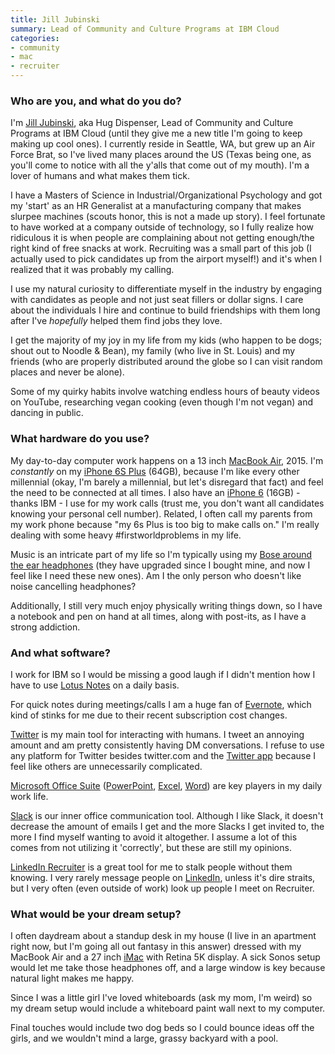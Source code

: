 ```yaml
---
title: Jill Jubinski
summary: Lead of Community and Culture Programs at IBM Cloud
categories:
- community
- mac
- recruiter
---
```


### Who are you, and what do you do?

I'm [Jill Jubinski](https://twitter.com/jilljubs "Jill's Twitter account."), aka Hug Dispenser, Lead of Community and Culture Programs at IBM Cloud (until they give me a new title I'm going to keep making up cool ones). I currently reside in Seattle, WA, but grew up an Air Force Brat, so I've lived many places around the US (Texas being one, as you'll come to notice with all the y'alls that come out of my mouth). I'm a lover of humans and what makes them tick. 

I have a Masters of Science in Industrial/Organizational Psychology and got my 'start' as an HR Generalist at a manufacturing company that makes slurpee machines (scouts honor, this is not a made up story). I feel fortunate to have worked at a company outside of technology, so I fully realize how ridiculous it is when people are complaining about not getting enough/the right kind of free snacks at work. Recruiting was a small part of this job (I actually used to pick candidates up from the airport myself!) and it's when I realized that it was probably my calling. 

I use my natural curiosity to differentiate myself in the industry by engaging with candidates as people and not just seat fillers or dollar signs. I care about the individuals I hire and continue to build friendships with them long after I've *hopefully* helped them find jobs they love. 

I get the majority of my joy in my life from my kids (who happen to be dogs; shout out to Noodle & Bean), my family (who live in St. Louis) and my friends (who are properly distributed around the globe so I can visit random places and never be alone). 

Some of my quirky habits involve watching endless hours of beauty videos on YouTube, researching vegan cooking (even though I'm not vegan) and dancing in public. 

### What hardware do you use?

My day-to-day computer work happens on a 13 inch [MacBook Air][macbook-air], 2015. I'm *constantly* on my [iPhone 6S Plus][iphone-6s-plus] (64GB), because I'm like every other millennial (okay, I'm barely a millennial, but let's disregard that fact) and feel the need to be connected at all times. I also have an [iPhone 6][iphone-6] (16GB) - thanks IBM - I use for my work calls (trust me, you don't want all candidates knowing your personal cell number). Related, I often call my parents from my work phone because "my 6s Plus is too big to make calls on." I'm really dealing with some heavy #firstworldproblems in my life. 

Music is an intricate part of my life so I'm typically using my [Bose around the ear headphones][soundtrue-headphones-ii] (they have upgraded since I bought mine, and now I feel like I need these new ones). Am I the only person who doesn't like noise cancelling headphones? 

Additionally, I still very much enjoy physically writing things down, so I have a notebook and pen on hand at all times, along with post-its, as I have a strong addiction.

### And what software?

I work for IBM so I would be missing a good laugh if I didn't mention how I have to use [Lotus Notes][lotus-notes] on a daily basis. 

For quick notes during meetings/calls I am a huge fan of [Evernote][], which kind of stinks for me due to their recent subscription cost changes. 

[Twitter][] is my main tool for interacting with humans. I tweet an annoying amount and am pretty consistently having DM conversations. I refuse to use any platform for Twitter besides twitter.com and the [Twitter app][twitter-ios] because I feel like others are unnecessarily complicated.

[Microsoft Office Suite][office] ([PowerPoint][], [Excel][], [Word][]) are key players in my daily work life. 

[Slack][] is our inner office communication tool. Although I like Slack, it doesn't decrease the amount of emails I get and the more Slacks I get invited to, the more I find myself wanting to avoid it altogether. I assume a lot of this comes from not utilizing it 'correctly', but these are still my opinions. 

[LinkedIn Recruiter][linkedin-recruiter-ios] is a great tool for me to stalk people without them knowing. I very rarely message people on [LinkedIn][], unless it's dire straits, but I very often (even outside of work) look up people I meet on Recruiter.

### What would be your dream setup?

I often daydream about a standup desk in my house (I live in an apartment right now, but I'm going all out fantasy in this answer) dressed with my MacBook Air and a 27 inch [iMac][] with Retina 5K display. A sick Sonos setup would let me take those headphones off, and a large window is key because natural light makes me happy.

Since I was a little girl I've loved whiteboards (ask my mom, I'm weird) so my dream setup would include a whiteboard paint wall next to my computer. 

Final touches would include two dog beds so I could bounce ideas off the girls, and we wouldn't mind a large, grassy backyard with a pool.

[iphone-6s-plus]: https://en.wikipedia.org/wiki/IPhone_6s_Plus "A large smartphone."
[iphone-6]: https://en.wikipedia.org/wiki/IPhone_6 "A smartphone."
[imac]: https://www.apple.com/imac/ "An all-in-one computer."
[soundtrue-headphones-ii]: https://www.bose.com/en_us/products/headphones/over_ear_headphones/soundtrue-around-ear-headphones-ii-apple-devices.html "Around-the-ear headphones."
[macbook-air]: https://www.apple.com/macbook-air/ "A very thin laptop."
[twitter]: https://twitter.com/ "An online micro-blogging platform."
[twitter-ios]: https://itunes.apple.com/app/twitter/id333903271 "A Twitter client."
[slack]: https://slack.com/ "A collaboration service."
[office]: https://products.office.com/en-us/home "An office productivity suite."
[excel]: https://products.office.com/en-us/excel "A spreadsheet application."
[evernote]: https://evernote.com/ "Online software for capturing notes."
[lotus-notes]: https://en.wikipedia.org/wiki/IBM_Notes "Integrated email, calendar and IM software."
[linkedin-recruiter-ios]: https://itunes.apple.com/us/app/linkedin-recruiter/id712437486 "An app for the recruiter platform."
[linkedin]: https://www.linkedin.com "A business-focused social network."
[powerpoint]: https://products.office.com/en-us/powerpoint "Presentation software."
[word]: https://products.office.com/en-us/word "A document editor."
